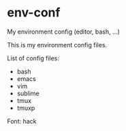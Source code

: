 # env-conf
My environment config (editor, bash, ...)

This is my environment config files.

List of config files:
 * bash
 * emacs
 * vim
 * sublime
 * tmux
 * tmuxp

Font: hack
